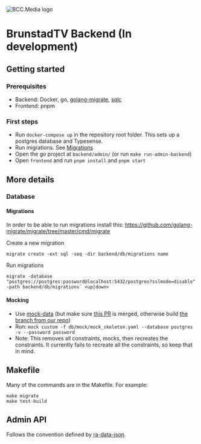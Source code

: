 ![BCC.Media logo](https://storage.googleapis.com/bcc-media-public/bcc-media-logo-150.png)

# BrunstadTV Backend (In development)



## Getting started

### Prerequisites

- Backend: Docker, go, [golang-migrate](https://github.com/golang-migrate/migrate/tree/master/cmd/migrate), [sqlc](https://sqlc.dev/)
- Frontend: pnpm

### First steps

- Run `docker-compose up` in the repository root folder. This sets up a postgres database and Typesense.
- Run migrations. See [Migrations](#migrations)
- Open the go project at `backend/admin/` (or run `make run-admin-backend`)
- Open `frontend` and run `pnpm install` and `pnpm start`

## More details
### Database
<a name="migrations"></a>
#### Migrations

In order to be able to run migrations install this: https://github.com/golang-migrate/migrate/tree/master/cmd/migrate

Create a new migration

```
migrate create -ext sql -seq -dir backend/db/migrations name
```

Run migrations
```
migrate -database "postgres://postgres:password@localhost:5432/postgres?sslmode=disable" -path backend/db/migrations` <up|down>
```

#### Mocking
- Use [mock-data](https://github.com/pivotal-gss/mock-data) (but make sure [this PR](https://github.com/pivotal-gss/mock-data/pull/46) is merged, otherwise build [the branch from our repo](https://github.com/BCC-Media/mock-data/tree/feature/custom-and-automock))
- Run: `mock custom -f db/mock/mock_skeleton.yaml --database postgres -v --password password`
- Note: This removes all constraints, mocks, then recreates the constraints. It currently fails to recreate all the constraints, so keep that in mind.

## Makefile

Many of the commands are in the Makefile. For example:

```
make migrate
make test-build
```

## Admin API
Follows the convention defined by [ra-data-json](https://www.npmjs.com/package/ra-data-json-server).
